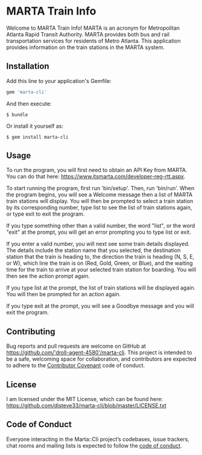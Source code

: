 # MARTA Train Info

Welcome to MARTA Train Info! MARTA is an acronym for Metropolitan Atlanta Rapid Transit Authority. MARTA provides both bus and rail transportation services for residents of Metro Atlanta. This application provides information on the train stations in the MARTA system.

## Installation

Add this line to your application's Gemfile:

```ruby
gem 'marta-cli'
```

And then execute:

    $ bundle

Or install it yourself as:

    $ gem install marta-cli

## Usage

To run the program, you will first need to obtain an API Key from MARTA. You can do that here: https://www.itsmarta.com/developer-reg-rtt.aspx. 

To start running the program, first run 'bin/setup'. Then, run 'bin/run'. When the program begins, you will see a Welcome message then a list of MARTA train stations will display. You will then be prompted to select a train station by its corresponding number, type list to see the list of train stations again, or type exit to exit the program.

If you type something other than a valid number, the word "list", or the word "exit" at the prompt, you will get an error prompting you to type list or exit.

If you enter a valid number, you will next see some train details displayed. The details include the station name that you selected, the destination station that the train is heading to, the direction the train is heading (N, S, E, or W), which line the train is on (Red, Gold, Green, or Blue), and the waiting time for the train to arrive at your selected train station for boarding. You will then see the action prompt again.


If you type list at the prompt, the list of train stations will be displayed again. You will then be prompted for an action again.


If you type exit at the prompt, you will see a Goodbye message and you will exit the program.


## Contributing

Bug reports and pull requests are welcome on GitHub at https://github.com/'droll-agent-4580'/marta-cli. This project is intended to be a safe, welcoming space for collaboration, and contributors are expected to adhere to the [Contributor Covenant](http://contributor-covenant.org) code of conduct.

## License

I am licensed under the MIT License, which can be found here: https://github.com/djsteve33/marta-cli/blob/master/LICENSE.txt

## Code of Conduct

Everyone interacting in the Marta::Cli project’s codebases, issue trackers, chat rooms and mailing lists is expected to follow the [code of conduct](https://github.com/'droll-agent-4580'/marta-cli/blob/master/CODE_OF_CONDUCT.md).
